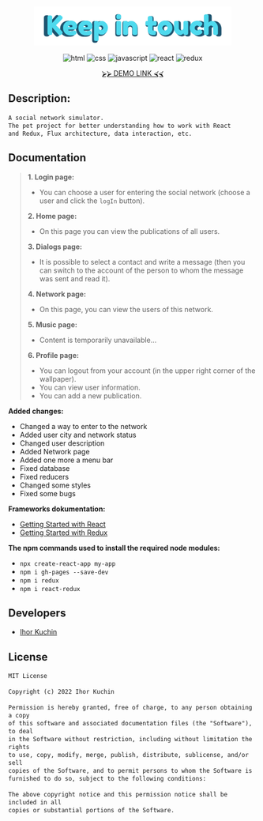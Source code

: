 <p align="center">
  <img src="readme-title.png" width="400" alt="Title">
</p>

<p align="center">
  <img src="https://img.shields.io/badge/-html-red" alt="html">
  <img src="https://img.shields.io/badge/-css-blue" alt="css">
  <img src="https://img.shields.io/badge/-javascript-yellow" alt="javascript">
  <img src="https://img.shields.io/badge/-react-cyan" alt="react">
  <img src="https://img.shields.io/badge/-redux-blueviolet" alt="redux"> <br>
  <!-- <img src="https://img.shields.io/badge/-typescript-blue" alt="typescript"> -->
  <!-- <img src="https://img.shields.io/badge/-nodejs-brightgreen" alt="node.js"> -->
  <!-- <img src="https://img.shields.io/badge/-bootstrap-blueviolet" alt="bootstrap"> -->
  <!-- <img src="https://img.shields.io/badge/-bulma-brightgreen" alt="bulma"> -->
</p>

<p align="center">
  <a href="https://ik-web.github.io/keep-in-touch/">
    ⮚⮚ DEMO LINK ⮘⮘
  </a> 
</p>

## Description:
```
А social network simulator.
The pet project for better understanding how to work with React
and Redux, Flux architecture, data interaction, etc.
```
## Documentation

> **1. Login page:** 
>- You can choose a user for entering the social network (choose a user and click the `logIn` button).
>
> **2. Home page:** 
>- On this page you can view the publications of all users.
>
> **3. Dialogs page:**
> - It is possible to select a contact and write a message (then you can switch 
> to the account of the person to whom the message was sent and read it).
>
> **4. Network page:**
>- On this page, you can view the users of this network.
>
> **5. Music page:**
>- Content is temporarily unavailable...
>
> **6. Profile page:**
>- You can logout from your account (in the upper right corner of the wallpaper).
>- You can view user information.
>- You can add a new publication.

 **Added changes:**
 - Changed a way to enter to the network
 - Added user city and network status
 - Changed user description
 - Added Network page
 - Added one more a menu bar
 - Fixed database
 - Fixed reducers
 - Changed some styles
 - Fixed some bugs


 **Frameworks dokumentation:** <br>
- [Getting Started with React](https://reactjs.org/docs/getting-started.html) <br>
- [Getting Started with Redux](https://redux.js.org/introduction/getting-started)

 **The npm commands used to install the required node modules:**
- `npx create-react-app my-app`
- `npm i gh-pages --save-dev`
- `npm i redux`
- `npm i react-redux`

## Developers

- [Ihor Kuchin](https://github.com/ik-web)

## License

```
MIT License

Copyright (c) 2022 Ihor Kuchin

Permission is hereby granted, free of charge, to any person obtaining a copy
of this software and associated documentation files (the "Software"), to deal
in the Software without restriction, including without limitation the rights
to use, copy, modify, merge, publish, distribute, sublicense, and/or sell
copies of the Software, and to permit persons to whom the Software is
furnished to do so, subject to the following conditions:

The above copyright notice and this permission notice shall be included in all
copies or substantial portions of the Software.
```